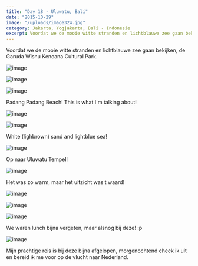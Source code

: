 ```yaml
---
title: "Day 18 - Uluwatu, Bali"
date: "2015-10-29"
image: "/uploads/image324.jpg"
category: Jakarta, Yogjakarta, Bali - Indonesie
excerpt: Voordat we de mooie witte stranden en lichtblauwe zee gaan bekijken, de Garuda Wisnu Kencana Cultural Park...
---
```


Voordat we de mooie witte stranden en lichtblauwe zee gaan bekijken, de Garuda Wisnu Kencana Cultural Park.

![image](/uploads/image306-1024x576.jpg)

![image](/uploads/image307-1024x576.jpg)

![image](/uploads/image308-1024x576.jpg)

Padang Padang Beach! This is what I'm talking about!

![image](/uploads/image309-1024x576.jpg)

![image](/uploads/image310-1024x576.jpg)

White (lighbrown) sand and lightblue sea!

![image](/uploads/image311-1024x576.jpg)

Op naar Uluwatu Tempel!

![image](/uploads/image313-1024x576.jpg)

Het was zo warm, maar het uitzicht was t waard!

![image](/uploads/image312-e1446021528338-1024x1820.jpg)

![image](/uploads/image323-e1446021645498-1024x1820.jpg)

![image](/uploads/image324-1024x576.jpg)

We waren lunch bijna vergeten, maar alsnog bij deze! :p

![image](/uploads/image326-1024x576.jpg)

Mijn prachtige reis is bij deze bijna afgelopen, morgenochtend check ik uit en bereid ik me voor op de vlucht naar Nederland.
